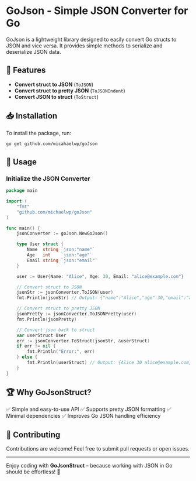 # GoJson - Simple JSON Converter for Go

GoJson is a lightweight library designed to easily convert Go structs to JSON and vice versa. It provides simple methods to serialize and deserialize JSON data.

## 🚀 Features

- **Convert struct to JSON** (`ToJSON`)
- **Convert struct to pretty JSON** (`ToJSONIndent`)
- **Convert JSON to struct** (`ToStruct`)

## 📥 Installation

To install the package, run:

```sh
go get github.com/micahaelwp/goJson
```

## 📌 Usage

### Initialize the JSON Converter

```go
package main

import (
	"fmt"
	"github.com/michaelwp/goJson"
)

func main() {
	jsonConverter := goJson.NewGoJson()

	type User struct {
		Name  string `json:"name"`
		Age   int    `json:"age"`
		Email string `json:"email"`
	}

	user := User{Name: "Alice", Age: 30, Email: "alice@example.com"}

	// Convert struct to JSON
	jsonStr := jsonConverter.ToJSON(user)
	fmt.Println(jsonStr) // Output: {"name":"Alice","age":30,"email":"alice@example.com"}

	// Convert struct to pretty JSON
	jsonPretty := jsonConverter.ToJSONPretty(user)
	fmt.Println(jsonPretty)

	// Convert json back to struct
	var userStruct User
	err := jsonConverter.ToStruct(jsonStr, &userStruct)
	if err != nil {
		fmt.Println("Error:", err)
	} else {
		fmt.Println(userStruct) // Output: {Alice 30 alice@example.com}
	}
}
```

## 🏆 Why GoJsonStruct?

✅ Simple and easy-to-use API
✅ Supports pretty JSON formatting
✅ Minimal dependencies
✅ Improves Go JSON handling efficiency

## 📢 Contributing

Contributions are welcome! Feel free to submit pull requests or open issues.

---

Enjoy coding with **GoJsonStruct** – because working with JSON in Go should be effortless! 🚀
